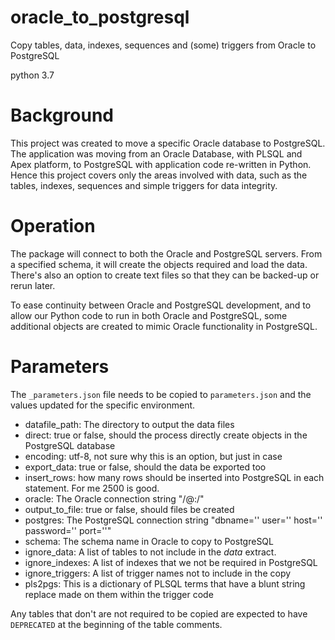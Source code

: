 # oracle_to_postgresql
Copy tables, data, indexes, sequences and (some) triggers from Oracle to PostgreSQL

python 3.7

# Background

This project was created to move a specific Oracle database to PostgreSQL. The application was moving from an Oracle Database, with PLSQL and Apex platform, to PostgreSQL with application code re-written in Python. Hence this project covers only the areas involved with data, such as the tables, indexes, sequences and simple triggers for data integrity.

# Operation

The package will connect to both the Oracle and PostgreSQL servers. From a specified schema, it will create the objects required and load the data. There's also an option to create text files so that they can be backed-up or rerun later.

To ease continuity between Oracle and PostgreSQL development, and to allow our Python code to run in both Oracle and PostgreSQL, some additional objects are created to mimic Oracle functionality in PostgreSQL.

# Parameters

The `_parameters.json` file needs to be copied to `parameters.json` and the values updated for the specific environment.

- datafile_path: The directory to output the data files
- direct: true or false, should the process directly create objects in the PostgreSQL database
- encoding: utf-8, not sure why this is an option, but just in case
- export_data: true or false, should the data be exported too
- insert_rows: how many rows should be inserted into PostgreSQL in each statement. For me 2500 is good.
- oracle: The Oracle connection string "<username>/<password>@<host>:<port>/<dbname>"
- output_to_file: true or false, should files be created
- postgres: The PostgreSQL connection string "dbname='<dbname>' user='<username>' host='<host>' password='<password>' port='<port>'"
- schema: The schema name in Oracle to copy to PostgreSQL
- ignore_data: A list of tables to not include in the *data* extract.
- ignore_indexes: A list of indexes that we not be required in PostgreSQL
- ignore_triggers: A list of trigger names not to include in the copy
- pls2pgs: This is a dictionary of PLSQL terms that have a blunt string replace made on them within the trigger code
  
Any tables that don't are not required to be copied are expected to have `DEPRECATED` at the beginning of the table comments.
  
